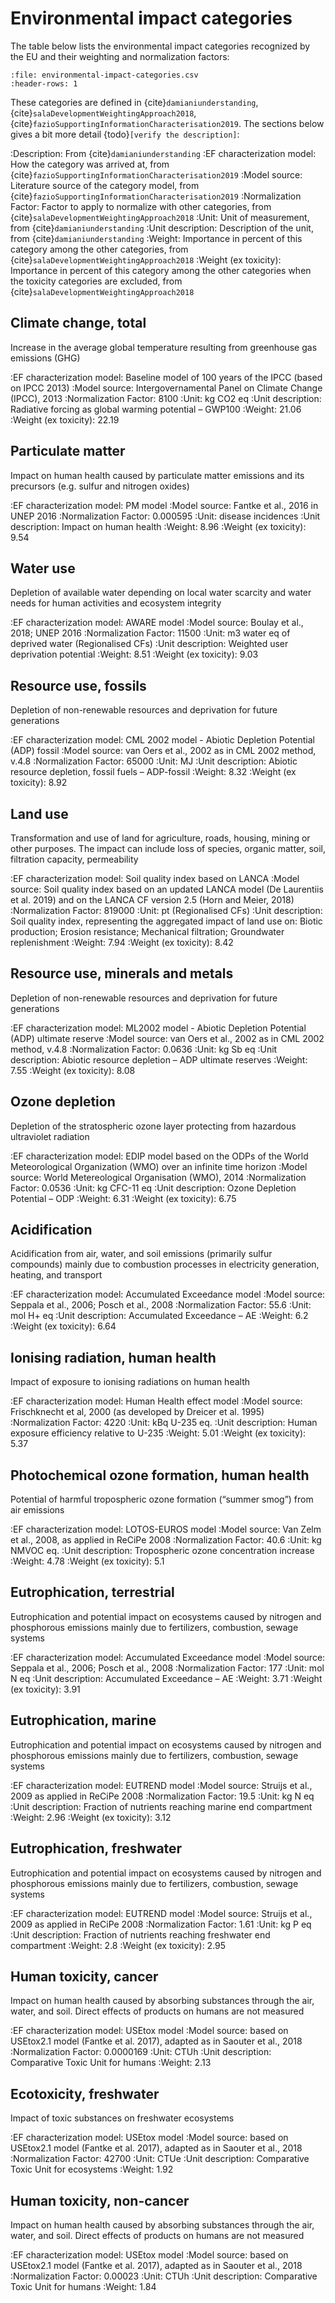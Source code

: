 # Environmental impact categories

The table below lists the environmental impact categories recognized by the EU
and their weighting and normalization factors:

```{csv-table}
:file: environmental-impact-categories.csv
:header-rows: 1
```

These categories are defined in {cite}`damianiunderstanding`,
{cite}`salaDevelopmentWeightingApproach2018`,
{cite}`fazioSupportingInformationCharacterisation2019`. The sections below gives a bit more detail {todo}`[verify the description]`:

:Description: From {cite}`damianiunderstanding`
:EF characterization model: How the category was arrived at, from {cite}`fazioSupportingInformationCharacterisation2019`
:Model source: Literature source of the category model, from {cite}`fazioSupportingInformationCharacterisation2019`
:Normalization Factor: Factor to apply to normalize with other categories, from {cite}`salaDevelopmentWeightingApproach2018`
:Unit: Unit of measurement, from {cite}`damianiunderstanding`
:Unit description: Description of the unit, from {cite}`damianiunderstanding`
:Weight: Importance in percent of this category among the other categories, from {cite}`salaDevelopmentWeightingApproach2018`
:Weight (ex toxicity): Importance in percent of this category among the other categories when the toxicity categories are excluded, from {cite}`salaDevelopmentWeightingApproach2018`

## Climate change, total

Increase in the average global temperature resulting from greenhouse gas
emissions (GHG)

:EF characterization model: Baseline model of 100 years of the IPCC (based on IPCC 2013)
:Model source: Intergovernamental Panel on Climate Change (IPCC), 2013
:Normalization Factor: 8100
:Unit: kg CO2 eq
:Unit description: Radiative forcing as global warming potential – GWP100
:Weight: 21.06
:Weight (ex toxicity): 22.19

## Particulate matter

Impact on human health caused by particulate matter emissions and its precursors
(e.g. sulfur and nitrogen oxides)

:EF characterization model: PM model
:Model source: Fantke et al., 2016 in UNEP 2016
:Normalization Factor: 0.000595
:Unit: disease incidences
:Unit description: Impact on human health
:Weight: 8.96
:Weight (ex toxicity): 9.54

## Water use

Depletion of available water depending on local water scarcity and water needs
for human activities and ecosystem integrity

:EF characterization model: AWARE model
:Model source: Boulay et al., 2018; UNEP 2016
:Normalization Factor: 11500
:Unit: m3 water eq of deprived water (Regionalised CFs)
:Unit description: Weighted user deprivation potential
:Weight: 8.51
:Weight (ex toxicity): 9.03

## Resource use, fossils

Depletion of non-renewable resources and deprivation for future generations

:EF characterization model: CML 2002 model - Abiotic Depletion Potential (ADP) fossil
:Model source: van Oers et al., 2002 as in CML 2002 method, v.4.8
:Normalization Factor: 65000
:Unit: MJ
:Unit description: Abiotic resource depletion, fossil fuels – ADP-fossil
:Weight: 8.32
:Weight (ex toxicity): 8.92

## Land use

Transformation and use of land for agriculture, roads, housing, mining or other
purposes. The impact can include loss of species, organic matter, soil,
filtration capacity, permeability

:EF characterization model: Soil quality index based on LANCA
:Model source: Soil quality index based on an updated LANCA model (De Laurentiis et al. 2019) and on the LANCA CF version 2.5 (Horn and Meier, 2018)
:Normalization Factor: 819000
:Unit: pt (Regionalised CFs)
:Unit description: Soil quality index, representing the aggregated impact of land use on: Biotic production; Erosion resistance; Mechanical filtration; Groundwater replenishment
:Weight: 7.94
:Weight (ex toxicity): 8.42

## Resource use, minerals and metals

Depletion of non-renewable resources and deprivation for future generations

:EF characterization model: ML2002 model - Abiotic Depletion Potential (ADP) ultimate reserve
:Model source: van Oers et al., 2002 as in CML 2002 method, v.4.8
:Normalization Factor: 0.0636
:Unit: kg Sb eq
:Unit description: Abiotic resource depletion – ADP ultimate reserves
:Weight: 7.55
:Weight (ex toxicity): 8.08

## Ozone depletion

Depletion of the stratospheric ozone layer protecting from hazardous ultraviolet
radiation

:EF characterization model: EDIP model based on the ODPs of the World Meteorological Organization (WMO) over an infinite time horizon
:Model source: World Metereological Organisation (WMO), 2014
:Normalization Factor: 0.0536
:Unit: kg CFC-11 eq
:Unit description: Ozone Depletion Potential – ODP
:Weight: 6.31
:Weight (ex toxicity): 6.75

## Acidification

Acidification from air, water, and soil emissions (primarily sulfur compounds)
mainly due to combustion processes in electricity generation, heating, and
transport

:EF characterization model: Accumulated Exceedance model
:Model source: Seppala et al., 2006; Posch et al., 2008
:Normalization Factor: 55.6
:Unit: mol H+ eq
:Unit description: Accumulated Exceedance – AE
:Weight: 6.2
:Weight (ex toxicity): 6.64

## Ionising radiation, human health

Impact of exposure to ionising radiations on human health

:EF characterization model: Human Health effect model
:Model source: Frischknecht et al, 2000 (as developed by Dreicer et al. 1995)
:Normalization Factor: 4220
:Unit: kBq U-235 eq.
:Unit description: Human exposure efficiency relative to U-235
:Weight: 5.01
:Weight (ex toxicity): 5.37

## Photochemical ozone formation, human health

Potential of harmful tropospheric ozone formation (“summer smog”) from air
emissions

:EF characterization model: LOTOS-EUROS model
:Model source: Van Zelm et al., 2008, as applied in ReCiPe 2008
:Normalization Factor: 40.6
:Unit: kg NMVOC eq.
:Unit description: Tropospheric ozone concentration increase
:Weight: 4.78
:Weight (ex toxicity): 5.1

## Eutrophication, terrestrial

Eutrophication and potential impact on ecosystems caused by nitrogen and
phosphorous emissions mainly due to fertilizers, combustion, sewage systems

:EF characterization model: Accumulated Exceedance model
:Model source: Seppala et al., 2006; Posch et al., 2008
:Normalization Factor: 177
:Unit: mol N eq
:Unit description: Accumulated Exceedance – AE
:Weight: 3.71
:Weight (ex toxicity): 3.91

## Eutrophication, marine

Eutrophication and potential impact on ecosystems caused by nitrogen and
phosphorous emissions mainly due to fertilizers, combustion, sewage systems

:EF characterization model: EUTREND model
:Model source: Struijs et al., 2009 as applied in ReCiPe 2008
:Normalization Factor: 19.5
:Unit: kg N eq
:Unit description: Fraction of nutrients reaching marine end compartment
:Weight: 2.96
:Weight (ex toxicity): 3.12

## Eutrophication, freshwater

Eutrophication and potential impact on ecosystems caused by nitrogen and
phosphorous emissions mainly due to fertilizers, combustion, sewage systems

:EF characterization model: EUTREND model
:Model source: Struijs et al., 2009 as applied in ReCiPe 2008
:Normalization Factor: 1.61
:Unit: kg P eq
:Unit description: Fraction of nutrients reaching freshwater end compartment
:Weight: 2.8
:Weight (ex toxicity): 2.95

## Human toxicity, cancer

Impact on human health caused by absorbing substances through the air, water,
and soil. Direct effects of products on humans are not measured

:EF characterization model: USEtox model
:Model source: based on USEtox2.1 model (Fantke et al. 2017), adapted as in Saouter et al., 2018
:Normalization Factor: 0.0000169
:Unit: CTUh
:Unit description: Comparative Toxic Unit for humans
:Weight: 2.13

## Ecotoxicity, freshwater

Impact of toxic substances on freshwater ecosystems

:EF characterization model: USEtox model
:Model source: based on USEtox2.1 model (Fantke et al. 2017), adapted as in Saouter et al., 2018
:Normalization Factor: 42700
:Unit: CTUe
:Unit description: Comparative Toxic Unit for ecosystems
:Weight: 1.92

## Human toxicity, non-cancer

Impact on human health caused by absorbing substances through the air, water,
and soil. Direct effects of products on humans are not measured

:EF characterization model: USEtox model
:Model source: based on USEtox2.1 model (Fantke et al. 2017), adapted as in Saouter et al., 2018
:Normalization Factor: 0.00023
:Unit: CTUh
:Unit description: Comparative Toxic Unit for humans
:Weight: 1.84

